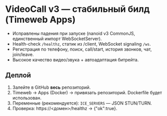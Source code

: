 # VideoCall v3 — стабильный билд (Timeweb Apps)
- Исправлены падения при запуске (nanoid v3 CommonJS, единственный импорт WebSocketServer).
- Health-check `/healthz`, статик из /client, WebSocket signaling `/ws`.
- Регистрация по телефону, поиск, call/start, история звонков, чат, join/leave.
- Высокое качество видео/звука + автоадаптация битрейта.

## Деплой
1) Залейте в GitHub **весь** репозиторий.
2) Timeweb → Apps (Docker) → привязать репозиторий. Dockerfile будет использован.
3) Переменные (рекомендуется): `ICE_SERVERS` — JSON STUN/TURN.
4) Проверка: https://<домен>/healthz → {"ok":true}.

